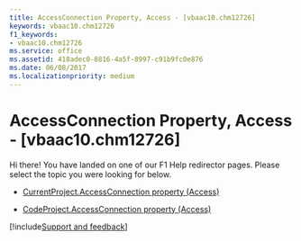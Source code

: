 ```yaml
---
title: AccessConnection Property, Access - [vbaac10.chm12726]
keywords: vbaac10.chm12726
f1_keywords:
- vbaac10.chm12726
ms.service: office
ms.assetid: 418adec0-8816-4a5f-8997-c91b9fc0e876
ms.date: 06/08/2017
ms.localizationpriority: medium
---
```



# AccessConnection Property, Access - [vbaac10.chm12726]

Hi there! You have landed on one of our F1 Help redirector pages. Please select the topic you were looking for below.

- [CurrentProject.AccessConnection property (Access)](https://msdn.microsoft.com/library/c2bf2846-c5ab-34a2-4b24-33c9cc9820c4%28Office.15%29.aspx)

- [CodeProject.AccessConnection property (Access)](https://msdn.microsoft.com/library/04b389d0-b87f-9eb9-f067-6b5e0d68e3f8%28Office.15%29.aspx)

[!include[Support and feedback](~/includes/feedback-boilerplate.md)]